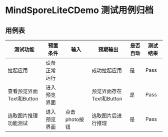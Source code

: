 # MindSporeLiteCDemo 测试用例归档

## 用例表

|测试功能|预置条件|输入|预期输出|是否自动|测试结果|
|--------------------------------|--------------------------------|--------------------------------|--------------------------------|--------------------------------|--------------------------------|
|拉起应用|	设备正常运行|		|成功拉起应用|是|Pass|
|查看预览界面Text和Button| 进入预览界面 |  |预览界面存在Text和Button|是|Pass|
|选取图片推理功能测试| 进入预览界面 | 点击photo按钮 |选取图片后进行推理|是|Pass|